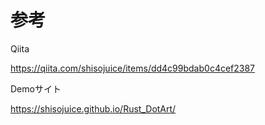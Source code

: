 # 参考

Qiita

https://qiita.com/shisojuice/items/dd4c99bdab0c4cef2387

Demoサイト

https://shisojuice.github.io/Rust_DotArt/

